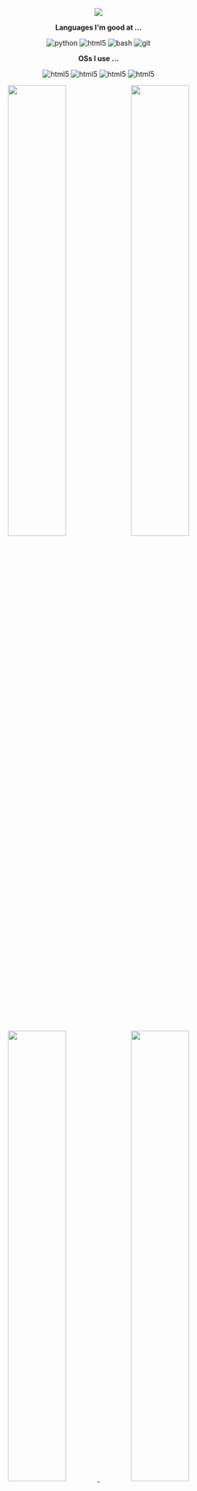 
<p align="center">
  <img src="https://raw.githubusercontent.com/vandalsoul/vandalsoul/main/media/mee.gif" />
</p>

<!--
<p align="center">
  <img width="15%" src="https://komarev.com/ghpvc/?username=vandalsoul&color=green&style=flat-square&label=Visitor+Count" />
</p>
-->

<!--
<div align="center">
  <p><b>Stuff I'm good at...</b></p>
  <img style="margin: 10px" src="https://raw.githubusercontent.com/vandalsoul/vandalsoul/main/media/python.svg" alt="Python" height="50" />  
  <img style="margin: 10px" src="https://raw.githubusercontent.com/vandalsoul/vandalsoul/main/media/html.svg" alt="HTML" height="50" />  
  <img style="margin: 10px" src="https://raw.githubusercontent.com/vandalsoul/vandalsoul/main/media/bash.svg" alt="Bash" height="50" />  
  <img style="margin: 10px" src="https://raw.githubusercontent.com/vandalsoul/vandalsoul/main/media/git.svg" alt="Git" height="50" />  
  <img style="margin: 10px" src="https://raw.githubusercontent.com/vandalsoul/vandalsoul/main/media/linux.svg" alt="Linux" height="50" />  
</div>
<br>
-->
<p align="center">
  <b>Languages I'm good at ...</b>
</p>

<p align="center">
  <img src="https://img.shields.io/badge/python-3776AB?style=for-the-badge&logo=python&logoColor=8ccbff" alt="python" />
  <img src="https://img.shields.io/badge/html5-E34F26?style=for-the-badge&logo=html5&logoColor=ffad96" alt="html5" />
  <img src="https://img.shields.io/badge/bash-4EAA25?style=for-the-badge&logo=gnubash&logoColor=caffb3" alt="bash" />
  <img src="https://img.shields.io/badge/git-F05032?style=for-the-badge&logo=git&logoColor=ffbaad" alt="git" />
</p>
<p align="center">
  <b>OSs I use ...</b>
</p>
<p align="center">
  <img src="https://img.shields.io/badge/kali-557C94?style=for-the-badge&logo=kalilinux&logoColor=b3ddff" alt="html5" />
  <img src="https://img.shields.io/badge/debian-A81D33?style=for-the-badge&logo=debian&logoColor=ffb0bd" alt="html5" />
  <img src="https://img.shields.io/badge/mxlinux-404040?style=for-the-badge&logo=mxlinux&logoColor=c2c2c2" alt="html5" />
  <img src="https://img.shields.io/badge/windows-0078D6?style=for-the-badge&logo=windows&logoColor=99d2ff" alt="html5" />
</p>

<p align="center">
  <img width="48%" src="https://github-readme-stats.vercel.app/api?username=vandalsoul&show_icons=true&theme=chartreuse-dark&hide_border=true" />
  <img width="48%" src="https://github-readme-streak-stats.herokuapp.com/?user=vandalsoul&theme=chartreuse-dark&hide_border=true" />
</p>

<p align="center">
  <a href="https://github.com/vandalsoul/dedsec-grub2-theme">
    <img width="48%" src="https://github-readme-stats.vercel.app/api/pin/?username=vandalsoul&repo=dedsec-grub2-theme&show_icons=true&theme=chartreuse-dark&hide_border=true" />
  </a>
  <a href="https://github.com/vandalsoul/darkmatter-grub2-theme">
    <img width="48%" src="https://github-readme-stats.vercel.app/api/pin/?username=vandalsoul&repo=darkmatter-grub2-theme&show_icons=true&theme=chartreuse-dark&hide_border=true" />
  </a>
</p>


